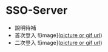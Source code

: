 # SSO-Server
- 說明待補
- 首次登入
![image]([picture or gif url](https://github.com/cwma1219/SSO-Server/blob/main/svg/Single%20Sign-On(%E9%A6%96%E6%AC%A1).svg))
- 二次登入
![image]([picture or gif url](https://github.com/cwma1219/SSO-Server/blob/main/svg/Single%20Sign-On(%E4%BA%8C%E6%AC%A1).svg))

